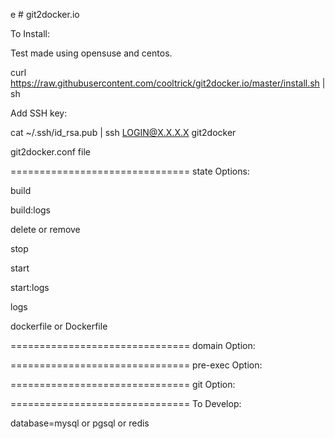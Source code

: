 e # git2docker.io


To Install:

Test made using opensuse and centos.

curl https://raw.githubusercontent.com/cooltrick/git2docker.io/master/install.sh | sh


Add SSH key: 

cat ~/.ssh/id_rsa.pub | ssh LOGIN@X.X.X.X git2docker


git2docker.conf file

===============================
state Options:

build

build:logs

delete or remove

stop

start

start:logs

logs

dockerfile or Dockerfile


===============================
domain Option:

===============================
pre-exec Option:

===============================
git Option:



===============================
To Develop:

database=mysql or pgsql or redis
